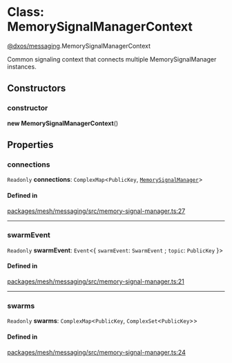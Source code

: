 # Class: MemorySignalManagerContext

[@dxos/messaging](../modules/dxos_messaging.md).MemorySignalManagerContext

Common signaling context that connects multiple MemorySignalManager instances.

## Constructors

### constructor

**new MemorySignalManagerContext**()

## Properties

### connections

 `Readonly` **connections**: `ComplexMap`<`PublicKey`, [`MemorySignalManager`](dxos_messaging.MemorySignalManager.md)\>

#### Defined in

[packages/mesh/messaging/src/memory-signal-manager.ts:27](https://github.com/dxos/dxos/blob/db8188dae/packages/mesh/messaging/src/memory-signal-manager.ts#L27)

___

### swarmEvent

 `Readonly` **swarmEvent**: `Event`<{ `swarmEvent`: `SwarmEvent` ; `topic`: `PublicKey`  }\>

#### Defined in

[packages/mesh/messaging/src/memory-signal-manager.ts:21](https://github.com/dxos/dxos/blob/db8188dae/packages/mesh/messaging/src/memory-signal-manager.ts#L21)

___

### swarms

 `Readonly` **swarms**: `ComplexMap`<`PublicKey`, `ComplexSet`<`PublicKey`\>\>

#### Defined in

[packages/mesh/messaging/src/memory-signal-manager.ts:24](https://github.com/dxos/dxos/blob/db8188dae/packages/mesh/messaging/src/memory-signal-manager.ts#L24)
